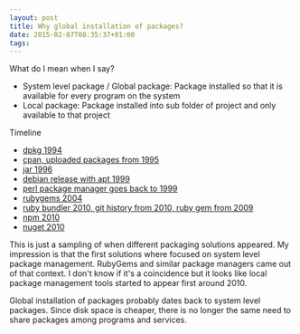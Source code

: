 ```yaml
---
layout: post
title: Why global installation of packages?
date: 2015-02-07T08:35:37+01:00
tags:
---
```


What do I mean when I say?

- System level package / Global package: Package installed so that it is available for every program on the system
- Local package: Package installed into sub folder of project and only available to that project

Timeline

- [dpkg 1994](http://anonscm.debian.org/gitweb/?p=dpkg/dpkg.git;a=blob;f=scripts/perl-dpkg.pl;h=ba70fc5f570ed2cd3661a505f642aa85d2295ab5;hb=1b80fb16c22db72457d7a456ffbf1f70a8dfc0a5)
- [cpan, uploaded packages from 1995](http://web.archive.org/web/20000816230719/http://www.cpan.org/modules/01modules.index.html)
- [jar 1996](http://en.wikibooks.org/wiki/Java_Programming/History)
- [debian release with apt 1999](http://dictionary.sensagent.com/advanced+packaging+tool/en-en/)
- [perl package manager goes back to 1999](http://cpansearch.perl.org/src/MURRAY/PPM-2.1.9/Changes)
- [rubygems 2004](https://github.com/rubygems/rubygems/blob/master/History.txt)
- [ruby bundler 2010, git history from 2010, ruby gem from 2009](https://rubygems.org/gems/bundler/versions)
- [npm 2010](https://github.com/npm/npm/releases/tag/v0.0.1)
- [nuget 2010](http://nuget.codeplex.com/wikipage?version=1)

This is just a sampling of when different packaging solutions appeared. My impression is that the first solutions where focused on system level package management. RubyGems and similar package managers came out of that context. I don't know if it's a coincidence but it looks like local package management tools started to appear first around 2010.

Global installation of packages probably dates back to system level packages. Since disk space is cheaper, there is no longer the same need to share packages among programs and services.
